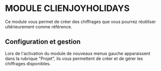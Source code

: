 
# MODULE CLIENJOYHOLIDAYS

Ce module vous permet de créer des chiffrages que vous pourrez réutiliser ultérieurement comme référence.

## Configuration et gestion

Lors de l'activation du module de nouveaux menus gauche apparaissent dans la rubrique "Projet",
ils vous permettent de créer et de gérer les chiffrages disponibles.
